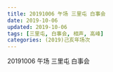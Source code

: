 ```yaml
---
title: 20191006 午场 三里屯 白事会
date: 2019-10-06
updated: 2019-10-06
tags: [三里屯, 白事会, 相声, 高峰]
categories: (2019)己亥年场次
---
```

20191006 午场 三里屯 白事会

